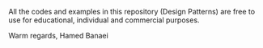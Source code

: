 All the codes and examples in this repository (Design Patterns) are free to use for educational, individual and commercial purposes.

Warm regards,
Hamed Banaei
